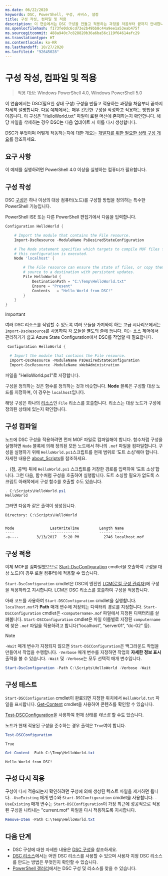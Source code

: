 ```yaml
---
ms.date: 06/22/2020
keywords: DSC, PowerShell, 구성, 서비스, 설정
title: 구성 작성, 컴파일 및 적용
description: 이 연습에서는 DSC 구성을 만들고 적용하는 과정을 처음부터 끝까지 안내합니다. 다음 예제에서는 매우 간단한 구성을 작성하고 적용하는 방법을 알아봅니다.
ms.openlocfilehash: f173fe0dc6cd73e2b49bb8c44a9ee1a53eab475f
ms.sourcegitcommit: 488a940c7c828820b36a6ba56c119f64614afc29
ms.translationtype: HT
ms.contentlocale: ko-KR
ms.lasthandoff: 10/27/2020
ms.locfileid: "92645028"
---
```

# <a name="write-compile-and-apply-a-configuration"></a>구성 작성, 컴파일 및 적용

> 적용 대상: Windows PowerShell 4.0, Windows PowerShell 5.0

이 연습에서는 DSC(필요한 상태 구성) 구성을 만들고 적용하는 과정을 처음부터 끝까지 자세히 설명합니다. 다음 예제에서는 매우 간단한 구성을 작성하고 적용하는 방법을 알아봅니다. 이 구성은 "HelloWorld.txt" 파일이 로컬 머신에 존재하는지 확인합니다.
해당 파일을 삭제하는 경우 DSC는 다음 업데이트 시 이를 다시 생성합니다.

DSC가 무엇이며 어떻게 작동하는지에 대한 개요는 [개발자를 위한 필요한 상태 구성 개요](../overview/overview.md)를 참조하세요.

## <a name="requirements"></a>요구 사항

이 예제를 실행하려면 PowerShell 4.0 이상을 실행하는 컴퓨터가 필요합니다.

## <a name="write-the-configuration"></a>구성 작성

DSC [구성](configurations.md)은 하나 이상의 대상 컴퓨터(노드)를 구성할 방법을 정의하는 특수한 PowerShell 기능입니다.

PowerShell ISE 또는 다른 PowerShell 편집기에서 다음을 입력합니다.

```powershell
Configuration HelloWorld {

    # Import the module that contains the File resource.
    Import-DscResource -ModuleName PsDesiredStateConfiguration

    # The Node statement specifies which targets to compile MOF files for, when
    # this configuration is executed.
    Node 'localhost' {

        # The File resource can ensure the state of files, or copy them from a
        # source to a destination with persistent updates.
        File HelloWorld {
            DestinationPath = "C:\Temp\HelloWorld.txt"
            Ensure = "Present"
            Contents   = "Hello World from DSC!"
        }
    }
}
```

> [!IMPORTANT]
> 여러 DSC 리소스를 작업할 수 있도록 여러 모듈을 가져와야 하는 고급 시나리오에서는 `Import-DscResource`를 사용하여 각 모듈을 별도의 줄에 둡니다. 이는 소스 제어에서 관리하기가 쉽고 Azure State Configuration에서 DSC를 작업할 때 필요합니다.
>
> ```powershell
>  Configuration HelloWorld {
>
>   # Import the module that contains the File resource.
>   Import-DscResource -ModuleName PsDesiredStateConfiguration
>   Import-DscResource -ModuleName xWebAdministration
>
> ```

파일을 "HelloWorld.ps1"로 저장합니다.

구성을 정의하는 것은 함수를 정의하는 것과 비슷합니다. **Node** 블록은 구성할 대상 노드를 지정하며, 이 경우는 `localhost`입니다.

해당 구성은 하나의 [리소스](../resources/resources.md)인 `File` 리소스를 호출합니다. 리소스는 대상 노드가 구성에 정의된 상태에 있는지 확인합니다.

## <a name="compile-the-configuration"></a>구성 컴파일

노드에 DSC 구성을 적용하려면 먼저 MOF 파일로 컴파일해야 합니다. 함수처럼 구성을 실행하면 `Node` 블록에 의해 정의된 모든 노드에서 하나의 `.mof` 파일을 컴파일합니다. 구성을 실행하기 위해 `HelloWorld.ps1`스크립트를 현재 범위로 ‘도트 소싱’해야 합니다. 자세한 내용은 [about_Scripts](/powershell/module/microsoft.powershell.core/about/about_scripts#script-scope-and-dot-sourcing)를 참조하세요.

<!-- markdownlint-disable MD038 -->
`. `(점, 공백) 뒤에 `HelloWorld.ps1` 스크립트를 저장한 경로를 입력하여 ‘도트 소싱’합니다. 그런 다음, 함수처럼 구성을 호출하여 실행합니다. 도트 소싱할 필요가 없도록 스크립트 아래쪽에서 구성 함수를 호출할 수도 있습니다.
<!-- markdownlint-enable MD038 -->

```powershell
. C:\Scripts\HelloWorld.ps1
HelloWorld
```

그러면 다음과 같은 출력이 생성됩니다.

```Output
Directory: C:\Scripts\HelloWorld


Mode                LastWriteTime         Length Name
----                -------------         ------ ----
-a----        3/13/2017   5:20 PM           2746 localhost.mof
```

## <a name="apply-the-configuration"></a>구성 적용

이제 MOF를 컴파일했으므로 [Start-DscConfiguration](/powershell/module/psdesiredstateconfiguration/start-dscconfiguration) cmdlet을 호출하여 구성을 대상 노드(이 경우 로컬 컴퓨터)에 적용할 수 있습니다.

`Start-DscConfiguration` cmdlet은 DSC의 엔진인 [LCM(로컬 구성 관리자)](../managing-nodes/metaConfig.md)에 구성을 적용하라고 지시합니다. LCM은 DSC 리소스를 호출하여 구성을 적용합니다.

아래 코드를 사용하여 `Start-DSCConfiguration` cmdlet을 실행합니다. `localhost.mof`가 **Path** 매개 변수에 저장되는 디렉터리 경로를 지정합니다. `Start-DSCConfiguration` cmdlet은 `<computername>.mof` 파일에서 지정된 디렉터리를 살펴봅니다. `Start-DSCConfiguration` cmdlet은 파일 이름별로 지정된 `computername`에 찾은 `.mof` 파일을 적용하려고 합니다(“localhost”, “server01”, “dc-02” 등).

> [!NOTE]
> `-Wait` 매개 변수가 지정되지 않으면 `Start-DSCConfiguration`은 백그라운드 작업을 만들어서 작업을 수행합니다. `-Verbose` 매개 변수를 지정하면 작업의 **자세한 정보 표시** 출력을 볼 수 있습니다. `-Wait` 및 `-Verbose`는 모두 선택적 매개 변수입니다.

```powershell
Start-DscConfiguration -Path C:\Scripts\HelloWorld -Verbose -Wait
```

## <a name="test-the-configuration"></a>구성 테스트

`Start-DSCConfiguration` cmdlet이 완료되면 지정한 위치에서 `HelloWorld.txt` 파일을 표시합니다. [Get-Content](/powershell/module/microsoft.powershell.management/get-content) cmdlet을 사용하여 콘텐츠를 확인할 수 있습니다.

[Test-DSCConfiguration](/powershell/module/psdesiredstateconfiguration/Test-DSCConfiguration)을 사용하여 현재 상태를 _테스트_ 할 수도 있습니다.

노드가 현재 적용된 구성을 준수하는 경우 출력은 `True`여야 합니다.

```powershell
Test-DSCConfiguration
```

```Output
True
```

```powershell
Get-Content -Path C:\Temp\HelloWorld.txt
```

```Output
Hello World from DSC!
```

## <a name="re-applying-the-configuration"></a>구성 다시 적용

구성이 다시 적용되는지 확인하려면 구성에 의해 생성된 텍스트 파일을 제거하면 됩니다. `-UseExisting` 매개 변수와 `Start-DSCConfiguration` cmdlet을 사용합니다. `-UseExisting` 매개 변수는 `Start-DSCConfiguration`이 가장 최근에 성공적으로 적용된 구성을 나타내는 "current.mof" 파일을 다시 적용하도록 지시합니다.

```powershell
Remove-Item -Path C:\Temp\HelloWorld.txt
```

## <a name="next-steps"></a>다음 단계

- DSC 구성에 대한 자세한 내용은 [DSC 구성](configurations.md)을 참조하세요.
- [DSC 리소스](../resources/resources.md)에서는 어떤 DSC 리소스를 사용할 수 있으며 사용자 지정 DSC 리소스를 만드는 방법은 무엇인지 확인할 수 있습니다.
- [PowerShell 갤러리](https://www.powershellgallery.com/)에서는 DSC 구성 및 리소스를 찾을 수 있습니다.
